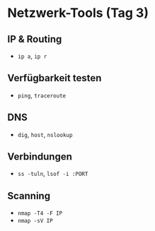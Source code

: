 # Netzwerk-Tools (Tag 3)

## IP & Routing
- `ip a`, `ip r`

## Verfügbarkeit testen
- `ping`, `traceroute`

## DNS
- `dig`, `host`, `nslookup`

## Verbindungen
- `ss -tuln`, `lsof -i :PORT`

## Scanning
- `nmap -T4 -F IP`
- `nmap -sV IP`

